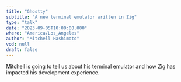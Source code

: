 ```yaml
---
title: "Ghostty"
subtitle: "A new terminal emulator written in Zig"
type: "talk"
date: "2023-09-05T10:00:00.000"
where: "America/Los_Angeles"
author: "Mitchell Hashimoto"
vod: null
draft: false
---
```

Mitchell is going to tell us about his terminal emulator and how Zig has impacted his development experience.  